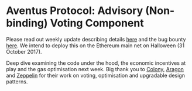 # Aventus Protocol: Advisory (Non-binding) Voting Component
Please read out weekly update describing details [here]() and the bug bounty [here](). We intend to deploy this on the Ethereum main net on Halloween (31 October 2017).

Deep dive examining the code under the hood, the economic incentives at play and the gas optimisation next week. Big thank you to [Colony](https://colony.io/), [Aragon](https://aragon.one/) and [Zeppelin](https://zeppelin.solutions/) for their work on voting, optimisation and upgradable design patterns.